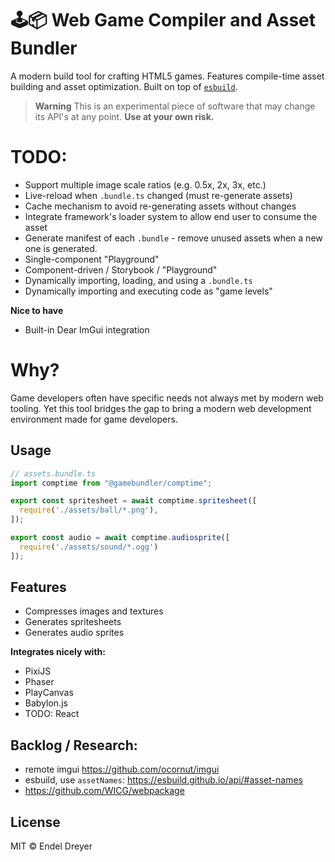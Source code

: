 # 🕹📦 Web Game Compiler and Asset Bundler

A modern build tool for crafting HTML5 games. Features compile-time asset building and asset optimization. Built on top of [`esbuild`](https://esbuild.github.io/).

> **Warning**
> This is an experimental piece of software that may change its API's at any point. **Use at your own risk.**


# TODO:

- Support multiple image scale ratios (e.g. 0.5x, 2x, 3x, etc.)
- Live-reload when `.bundle.ts` changed (must re-generate assets)
- Cache mechanism to avoid re-generating assets without changes
- Integrate framework's loader system to allow end user to consume the asset
- Generate manifest of each `.bundle` - remove unused assets when a new one is generated.
- Single-component "Playground"
- Component-driven / Storybook / "Playground"
- Dynamically importing, loading, and using a `.bundle.ts`
- Dynamically importing and executing code as "game levels"

**Nice to have**

- Built-in Dear ImGui integration

# Why?

Game developers often have specific needs not always met by modern web tooling. Yet this tool bridges the gap to bring a modern web development environment made for game developers.

## Usage

```typescript
// assets.bundle.ts
import comptime from "@gamebundler/comptime";

export const spritesheet = await comptime.spritesheet([
  require('./assets/ball/*.png'),
]);

export const audio = await comptime.audiosprite([
  require('./assets/sound/*.ogg')
]);
```

## Features

- Compresses images and textures
- Generates spritesheets
- Generates audio sprites

**Integrates nicely with:**

- PixiJS
- Phaser
- PlayCanvas
- Babylon.js
- TODO: React

## Backlog / Research:

- remote imgui https://github.com/ocornut/imgui
- esbuild, use `assetNames`: https://esbuild.github.io/api/#asset-names
- https://github.com/WICG/webpackage

## License

MIT © Endel Dreyer


